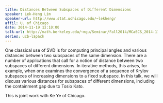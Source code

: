 ```yaml
---
title: Distances Between Subspaces of Different Dimensions
speaker: Lek-Heng Lim
speaker-url: http://www.stat.uchicago.edu/~lekheng/
affil: U. of Chicago
date: 2014-11-19 12:10:00
talk-url: http://math.berkeley.edu/~mgu/Seminar/Fall2014/MCaSCS_2014-11-19.pdf
series: ucb-lapack
---
```


One classical use of SVD is for computing principal angles and various
distances between two subspaces of the same dimension. There are a number of
applications that call for a notion of distance between two subspaces of
different dimensions. In iterative methods, this arises, for example, when one
examines the convergence of a sequence of Krylov subspaces of increasing
dimensions to a fixed subspace. In this talk, we will discuss various distances
for subspaces of different dimensions, including the containment gap due to
Tosio Kato.

This is joint work with Ke Ye of Chicago.

